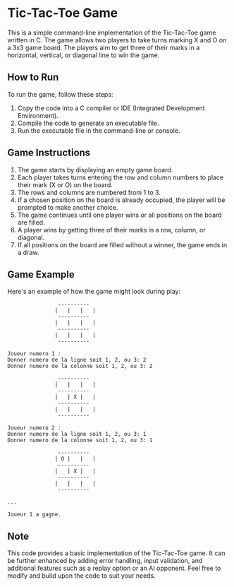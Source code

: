 # Tic-Tac-Toe Game

This is a simple command-line implementation of the Tic-Tac-Toe game written in C. The game allows two players to take turns marking X and O on a 3x3 game board. The players aim to get three of their marks in a horizontal, vertical, or diagonal line to win the game.

## How to Run

To run the game, follow these steps:

1. Copy the code into a C compiler or IDE (Integrated Development Environment).
2. Compile the code to generate an executable file.
3. Run the executable file in the command-line or console.

## Game Instructions

1. The game starts by displaying an empty game board.
2. Each player takes turns entering the row and column numbers to place their mark (X or O) on the board.
3. The rows and columns are numbered from 1 to 3.
4. If a chosen position on the board is already occupied, the player will be prompted to make another choice.
5. The game continues until one player wins or all positions on the board are filled.
6. A player wins by getting three of their marks in a row, column, or diagonal.
7. If all positions on the board are filled without a winner, the game ends in a draw.

## Game Example

Here's an example of how the game might look during play:

```
                ----------
               |   |   |   |
                ----------
               |   |   |   |
                ----------
               |   |   |   |
                ----------

Joueur numero 1 :
Donner numero de la ligne soit 1, 2, ou 3: 2
Donner numero de la colonne soit 1, 2, ou 3: 2

                ----------
               |   |   |   |
                ----------
               |   | X |   |
                ----------
               |   |   |   |
                ----------

Joueur numero 2 :
Donner numero de la ligne soit 1, 2, ou 3: 1
Donner numero de la colonne soit 1, 2, ou 3: 1

                ----------
               | O |   |   |
                ----------
               |   | X |   |
                ----------
               |   |   |   |
                ----------

...

Joueur 1 a gagne.
```

## Note

This code provides a basic implementation of the Tic-Tac-Toe game. It can be further enhanced by adding error handling, input validation, and additional features such as a replay option or an AI opponent. Feel free to modify and build upon the code to suit your needs.
